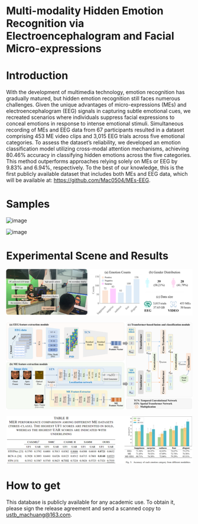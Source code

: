# Multi-modality Hidden Emotion Recognition via Electroencephalogram and Facial Micro-expressions

# Introduction

With the development of multimedia technology, emotion recognition has gradually matured, but hidden emotion recognition still faces numerous challenges. Given the unique advantages of micro-expressions (MEs) and electroencephalogram (EEG) signals in capturing subtle emotional cues, we recreated scenarios where individuals suppress facial expressions to conceal emotions in response to intense emotional stimuli. Simultaneous recording of MEs and EEG data from 67 participants resulted in a dataset comprising 453 ME video clips and 3,015 EEG trials across five emotional categories. To assess the dataset’s reliability, we developed an emotion classification model utilizing cross-modal attention mechanisms, achieving 80.46\% accuracy in classifying hidden emotions across the five categories. This method outperforms approaches relying solely on MEs or EEG by 9.83\% and 6.94\%, respectively. To the best of our knowledge, this is the first publicly available dataset that includes both MEs and EEG data, which will be available at: https://github.com/Mac0504/MEs-EEG.

# Samples
![image](samples-1.gif)

![image](samples-2.gif)

# Experimental Scene and Results
![image](pictures/pic1.png)

![image](pictures/pic2.png)

![image](pictures/pic3.png)

# How to get

This database is publicly available for any academic use. To obtain it, please sign the release agreement and send a scanned copy to ustb_machuang@163.com.
